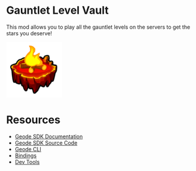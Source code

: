 # Gauntlet Level Vault
This mod allows you to play all the gauntlet levels on the servers to get the stars you deserve!

<img src="logo.png" width="150" alt="the mod's logo" />

# Resources
* [Geode SDK Documentation](https://docs.geode-sdk.org/)
* [Geode SDK Source Code](https://github.com/geode-sdk/geode/)
* [Geode CLI](https://github.com/geode-sdk/cli)
* [Bindings](https://github.com/geode-sdk/bindings/)
* [Dev Tools](https://github.com/geode-sdk/DevTools)